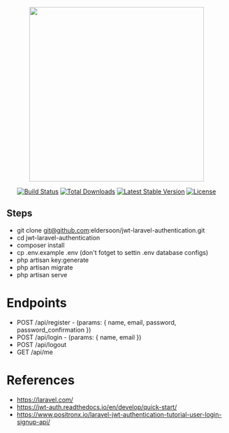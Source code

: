 <p align="center"><a href="https://laravel.com" target="_blank"><img src="https://raw.githubusercontent.com/laravel/art/master/logo-lockup/5%20SVG/2%20CMYK/1%20Full%20Color/laravel-logolockup-cmyk-red.svg" width="400"></a></p>

<p align="center">
<a href="https://travis-ci.org/laravel/framework"><img src="https://travis-ci.org/laravel/framework.svg" alt="Build Status"></a>
<a href="https://packagist.org/packages/laravel/framework"><img src="https://img.shields.io/packagist/dt/laravel/framework" alt="Total Downloads"></a>
<a href="https://packagist.org/packages/laravel/framework"><img src="https://img.shields.io/packagist/v/laravel/framework" alt="Latest Stable Version"></a>
<a href="https://packagist.org/packages/laravel/framework"><img src="https://img.shields.io/packagist/l/laravel/framework" alt="License"></a>
</p>

## Steps

- git clone git@github.com:eldersoon/jwt-laravel-authentication.git
- cd jwt-laravel-authentication
- composer install
- cp .env.example .env (don't fotget to settin .env database configs)
- php artisan key:generate
- php artisan migrate
- php artisan serve 

# Endpoints

- POST /api/register - (params: { name, email, password, password_confirmation })
- POST /api/login - (params: { name, email })
- POST /api/logout
- GET /api/me

# References

- https://laravel.com/ 
- https://jwt-auth.readthedocs.io/en/develop/quick-start/
- https://www.positronx.io/laravel-jwt-authentication-tutorial-user-login-signup-api/

